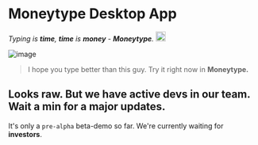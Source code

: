 # Moneytype Desktop App

*Typing is **time**, **time** is **money** - **Moneytype**.* <img src="https://github.com/user-attachments/assets/d0a107b3-324b-4f8d-a48a-deb0cf3bd831" alt="🤡" width="20px" height="20px">

![image](https://github.com/user-attachments/assets/9813d903-83ed-4699-b0aa-6522d6745bfe)
> I hope you type better than this guy. Try it right now in **Moneytype.**

## Looks raw. But we have active devs in our team. Wait a min for a major updates.
It's only a `pre-alpha` beta-demo so far. We're currently waiting for **investors**.

